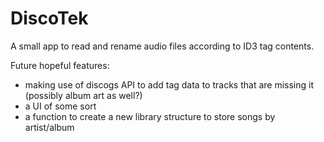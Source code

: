 # DiscoTek
A small app to read and rename audio files according to ID3 tag contents. 

Future hopeful features:
- making use of discogs API to add tag data to tracks that are missing it (possibly album art as well?)
- a UI of some sort
- a function to create a new library structure to store songs by artist/album
